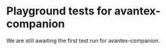 # Playground tests for avantex-companion
We are still awaiting the first test run for avantex-companion.
